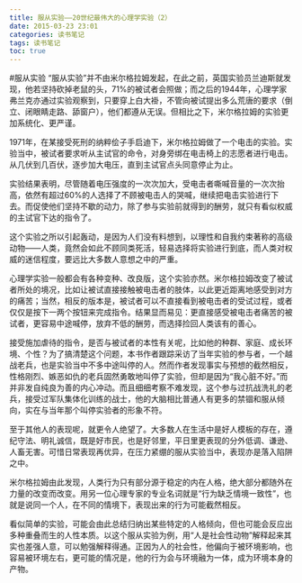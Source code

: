 ```yaml
---
title: 服从实验——20世纪最伟大的心理学实验（2）
date: 2015-03-23 23:01
categories: 读书笔记
tags: 读书笔记
toc: true
---
```

#服从实验
“服从实验”并不由米尔格拉姆发起，在此之前，英国实验员兰迪斯就发现，他若坚持砍掉老鼠的头，71%的被试者会照做；而之后的1944年，心理学家弗兰克亦通过实验观察到，只要穿上白大褂，不管向被试提出多么荒唐的要求（倒立、闭眼睛走路、舔窗户），他们都遵从无误。但相比之下，米尔格拉姆的实验更加系统化、更严谨。

1971年，在某接受死刑的纳粹侩子手启迪下，米尔格拉姆做了一个电击的实验。实验当中，被试者要求听从主试官的命令，对身旁绑在电击椅上的志愿者进行电击。从几伏到几百伏，逐步加大电压，直到主试官点头同意停止为止。

实验结果表明，尽管随着电压强度的一次次加大，受电击者嘶喊音量的一次次抬高，依然有超过60%的人选择了不顾被电击人的哭喊，继续把电击实验进行下去。而促使他们坚持不歇的动力，除了参与实验前就得到的酬劳，就只有看似权威的主试官下达的指令了。

这个实验之所以引起轰动，是因为人们没有料想到，以理性和自我约束著称的高级动物——人类，竟然会如此不顾同类死活，轻易选择将实验进行到底，而人类对权威的迷信程度，要远比大多数人意想之中的严重。

心理学实验一般都会有各种变种、改良版，这个实验亦然。米尔格拉姆改变了被试者所处的境况，比如让被试直接接触被电击者的肢体，以此更近距离地感受到对方的痛苦；当然，相反的版本是，被试者可以不直接看到被电击者的受试过程，或者仅仅是按下一两个按钮来完成指令。结果显而易见：更直接感受被电击者痛苦的被试者，更容易中途喊停，放弃不低的酬劳，而选择捡回人类该有的善心。

接受施加虐待的指令，是否与被试者的本性有关呢，比如他的种群、家庭、成长环境、个性？为了搞清楚这个问题，本书作者跟踪采访了当年实验的参与者，一个越战老兵，也是实验当中不多中途叫停的人。然而作者发现事实与预想的截然相反，性格刚烈、嫉恶如仇的老兵固然勇敢地叫停了实验，但却是因为“我心脏不好。”而并非发自纯良为善的内心冲动。而且细细考察不难发现，这个参与过抗战洗礼的老兵，接受过军队集体化训练的战士，他的大脑相比普通人有更多的禁锢和服从倾向，实在与当年那个叫停实验者的形象不符。

至于其他人的表现呢，就更令人绝望了。大多数人在生活中是好人模板的存在，遵纪守法、明礼诚信，既是好市民，也是好邻里，平日里更表现的分外低调、谦逊、人畜无害。可惜日常表现再优异，在压力紧绷的服从实验当中，表现亦是落入陷阱之中。

米尔格拉姆由此发现，人类行为只有部分源于稳定的内在人格，绝大部分都随外在力量的改变而改变。用另一位心理专家的专业名词就是“行为缺乏情境一致性”，也就是说同一个人，在不同的情境下，表现出来的行为可能截然相反。

看似简单的实验，可能会由此总结归纳出某些特定的人格倾向，但也可能会反应出多种重叠而生的人性本质。以这个服从实验为例，用“人是社会性动物”解释起来其实也差强人意，可以勉强解释得通。正因为人的社会性，他偏向于被环境影响，也容易被环境左右，更可能的情况是，他的行为会与环境融为一体，成为环境本身的产物。







